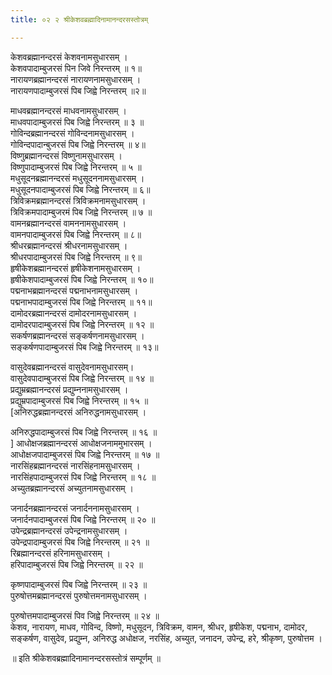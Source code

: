 ```yaml
---
title: ०२ २ श्रीकेशवब्रह्मादिनामानन्दरसस्तोत्रम्

---
```

 
केशवब्रह्मानन्दरसं केशवनामसुधारसम् ।  
केशवपादाम्बुजरसं पिन जिवे निरन्तरम् ॥ १॥  
नारायणब्रह्मानन्दरसं नारायणनामसुधारसम् ।  
नारायणपादाम्बुजरसं पिब जिह्वे निरन्तरम् ॥२॥  

माधवब्रह्मानन्दरसं माधवनामसुधारसम् ।  
माधवपादाम्बुजरसं पिब जिह्वे निरन्तरम् ॥ ३ ॥  
गोविन्दब्रह्मानन्दरसं गोविन्दनामसुधारसम् ।  
गोविन्दपादान्बुजरसं पिब जिह्वे निरन्तरम् ॥ ४॥  
विष्णुब्रह्मानन्दरसं विष्णुनामसुधारसम् ।  
विष्णुपादाम्बुजरसं पिब जिह्वे निरन्तरम् ॥ ५ ॥  
मधुसूदनब्रह्मानन्दरसं मधुसूदननामसुधारसम् ।  
मधुसूदनपादाम्बुजरसं पिब जिह्वे निरन्तरम् ॥ ६॥  
त्रिविक्रमब्रह्मानन्दरसं त्रिविक्रमनामसुधारसम् ।  
त्रिविक्रमपादाम्बुजरमं पिब जिह्वे निरन्तरम् ॥ ७ ॥  
वामनब्रह्मानन्दरसं वामननामसुधारसम् ।  
वामनपादाम्बुजरसं पिब जिह्वे निरन्तरम् ॥ ८॥  
श्रीधरब्रह्मानन्दरसं श्रीधरनामसुधारसम् ।  
श्रीधरपादाम्बुजरसं पिब जिह्वे निरन्तरम् ॥ ९॥  
हृषीकेशब्रह्मानन्दरसं हृषीकेशनामसुधारसम् ।  
हृषीकेशपादाम्बुजरसं पिब जिह्वे निरन्तरम् ॥ १०॥  
पद्मनाभब्रह्मानन्दरसं पद्मनाभनामसुधारसम् ।  
पद्मनाभपादाम्बुजरसं पिब जिह्वे निरन्तरम् ॥ ११॥  
दामोदरब्रह्मानन्दरसं दामोदरनामसुधारसम् ।  
दामोदरपादाम्बुजरसं पिब जिह्वे निरन्तरम् ॥ १२ ॥  
सकर्षणब्रह्मानन्दरसं सङ्कर्षणनामसुधारसम् ।  
सङ्कर्षणपादाम्बुजरसं पिब जिह्वे निरन्तरम् ॥ १३॥  


वासुदेवब्रह्मानन्दरसं वासुदेवनामसुधारसम्।  
वासुदेवपादाम्बुजरसं पिब जिह्वे निरन्तरम् ॥ १४ ॥  
प्रद्युम्रब्रह्मानन्दरसं प्रद्युम्ननामसुधारसम् ।  
प्रद्युम्रपादाम्बुजरसं पिब जिह्वे निरन्तरम् ॥ १५ ॥  
[अनिरुद्धब्रह्मानन्दरसं अनिरुद्धनामसुधारसम् ।  

अनिरुद्धपादाम्बुजरसं पिब जिह्वे निरन्तरम् ॥ १६ ॥  
] आधोक्षजब्रह्मानन्दरसं आधोक्षजनाममुभारसम् ।  
आधोक्षजपादाम्बुजरसं पिब जिह्वे निरन्तरम् ॥ १७ ॥  
नारसिंहब्रह्मानन्दरसं नारसिंहनामसुधारसम् ।  
नारसिंहपादाम्बुजरसं पिब जिह्वे निरन्तरम् ॥ १८ ॥  
अच्युतब्रह्मानन्दरसं अच्युतनामसुधारसम् ।  

जनार्दनब्रह्मानन्दरसं जनार्दननामसुधारसम् ।  
जनार्दनपादाम्बुजरसं पिब जिह्वे निरन्तरम् ॥ २० ॥  
उपेन्द्रब्रह्मानन्दरसं उपेन्द्रनामसुधारसम् ।  
उपेन्द्रपादाम्बुजरसं पिब जिह्वे निरन्तरम् ॥ २१ ॥  
रिब्रह्मानन्दरसं हरिनामसुधारसम् ।  
हरिपादाम्बुजरसं पिब जिह्वे निरन्तरम् ॥ २२ ॥  

कृष्णपादाम्बुजरसं पिब जिह्वे निरन्तरम् ॥ २३ ॥  
पुरुषोत्तमब्रह्मानन्दरसं पुरुषोत्तमनामसुधारसम् ।  

पुरुषोत्तमपादाम्बुजरसं पिव जिह्वे निरन्तरम् ॥ २४ ॥  
केशव, नारायण, माधव, गोविन्द, विष्णो, मधुसूदन, त्रिविक्रम, वामन, श्रीधर, हृषीकेश, पद्मनाभ, दामोदर, सङ्कर्षण, वासुदेव, प्रद्युम्न, अनिरुद्ध अधोक्षज, नरसिंह, अच्युत, जनादन, उपेन्द्र, हरे, श्रीकृष्ण, पुरुषोत्तम ।  

॥ इति श्रीकेशवब्रह्मादिनामानन्दरसस्तोत्रं सम्पूर्णम् ॥  